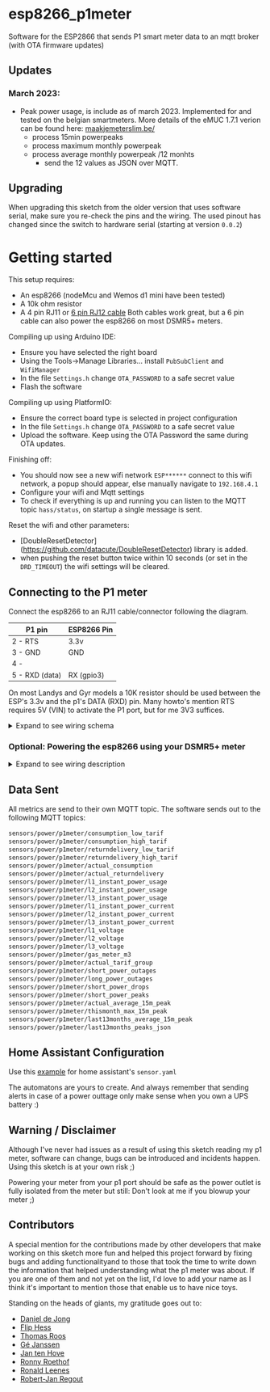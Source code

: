 # esp8266_p1meter

Software for the ESP2866 that sends P1 smart meter data to an mqtt broker (with OTA firmware updates)

## Updates

### March 2023:
* Peak power usage, is include as of march 2023. Implemented for and tested on the belgian smartmeters.
  More details of the eMUC 1.7.1 verion can be found here: [maakjemeterslim.be/](https://maakjemeterslim.be/rails/active_storage/blobs/eyJfcmFpbHMiOnsibWVzc2FnZSI6IkJBaHBBc01DIiwiZXhwIjpudWxsLCJwdXIiOiJibG9iX2lkIn19--5ea3b7f3ca44446cdb06da065b3e4273b3950c99/e-MUCS_P1_Ed_1_3%20(1).pdf?disposition=attachment)
  * process 15min powerpeaks
  * process maximum monthly powerpeak
  * process average monthly powerpeak /12 monhts
    * send the 12 values as JSON over MQTT.

## Upgrading

When upgrading this sketch from the older version that uses software serial, make sure you re-check the pins and the wiring.
The used pinout has changed since the switch to hardware serial (starting at version `0.0.2`)

# Getting started

This setup requires:
- An esp8266 (nodeMcu and Wemos d1 mini have been tested)
- A 10k ohm resistor
- A 4 pin RJ11 or [6 pin RJ12 cable](https://www.tinytronics.nl/shop/nl/kabels/adapters/rj12-naar-6-pins-dupont-jumper-adapter) Both cables work great, but a 6 pin cable can also power the esp8266 on most DSMR5+ meters.

Compiling up using Arduino IDE:
- Ensure you have selected the right board
- Using the Tools->Manage Libraries... install `PubSubClient` and `WifiManager`
- In the file `Settings.h` change `OTA_PASSWORD` to a safe secret value
- Flash the software

Compiling up using PlatformIO:
- Ensure the correct board type is selected in project configuration
- In the file `Settings.h` change `OTA_PASSWORD` to a safe secret value
- Upload the software. Keep using the OTA Password the same during OTA updates.

Finishing off:
- You should now see a new wifi network `ESP******` connect to this wifi network, a popup should appear, else manually navigate to `192.168.4.1`
- Configure your wifi and Mqtt settings
- To check if everything is up and running you can listen to the MQTT topic `hass/status`, on startup a single message is sent.

Reset the wifi and other parameters:
- [DoubleResetDetector] (https://github.com/datacute/DoubleResetDetector) library is added.
- when pushing the reset button twice within 10 seconds (or set in the `DRD_TIMEOUT`) the wifi settings will be cleared.

## Connecting to the P1 meter
Connect the esp8266 to an RJ11 cable/connector following the diagram.

| P1 pin   | ESP8266 Pin |
| ----     | ---- |
| 2 - RTS  | 3.3v |
| 3 - GND  | GND  |
| 4 -      |      |
| 5 - RXD (data) | RX (gpio3) |

On most Landys and Gyr models a 10K resistor should be used between the ESP's 3.3v and the p1's DATA (RXD) pin.
Many howto's mention RTS requires 5V (VIN) to activate the P1 port, but for me 3V3 suffices.

<details><summary>Expand to see wiring schema</summary>
<p>

![Wiring](/assets/esp8266_p1meter_bb.png)
</p>
</details>

### Optional: Powering the esp8266 using your DSMR5+ meter

<details><summary>Expand to see wiring description</summary>
<p>

When using a 6 pin cable you can use the power source provided by the meter.

| P1 pin   | ESP8266 Pin |
| ----     | ---- |
| 1 - 5v out | 5v or Vin |
| 2 - RTS  | 3.3v |
| 3 - GND  | GND  |
| 4 -      |      |
| 5 - RXD (data) | RX (gpio3) |
| 6 - GND  | GND  |

![Wiring powered by meter](https://raw.githubusercontent.com/fliphess/esp8266_p1meter/master/assets/esp8266_p1meter_bb_PoweredByMeter.png)

</p>
</details>

## Data Sent

All metrics are send to their own MQTT topic.
The software sends out to the following MQTT topics:

```
sensors/power/p1meter/consumption_low_tarif 
sensors/power/p1meter/consumption_high_tarif 
sensors/power/p1meter/returndelivery_low_tarif 
sensors/power/p1meter/returndelivery_high_tarif 
sensors/power/p1meter/actual_consumption 
sensors/power/p1meter/actual_returndelivery 
sensors/power/p1meter/l1_instant_power_usage 
sensors/power/p1meter/l2_instant_power_usage 
sensors/power/p1meter/l3_instant_power_usage 
sensors/power/p1meter/l1_instant_power_current 
sensors/power/p1meter/l2_instant_power_current 
sensors/power/p1meter/l3_instant_power_current 
sensors/power/p1meter/l1_voltage 
sensors/power/p1meter/l2_voltage 
sensors/power/p1meter/l3_voltage 
sensors/power/p1meter/gas_meter_m3 
sensors/power/p1meter/actual_tarif_group 
sensors/power/p1meter/short_power_outages 
sensors/power/p1meter/long_power_outages 
sensors/power/p1meter/short_power_drops 
sensors/power/p1meter/short_power_peaks 
sensors/power/p1meter/actual_average_15m_peak
sensors/power/p1meter/thismonth_max_15m_peak
sensors/power/p1meter/last13months_average_15m_peak
sensors/power/p1meter/last13months_peaks_json 
```

## Home Assistant Configuration

Use this [example](/assets/p1_sensors.yaml) for home assistant's `sensor.yaml`

The automatons are yours to create.
And always remember that sending alerts in case of a power outtage only make sense when you own a UPS battery :)

## Warning / Disclaimer

Although I've never had issues as a result of using this sketch reading my p1 meter, software can change, bugs can be introduced and incidents happen.
Using this sketch is at your own risk ;)

Powering your meter from your p1 port should be safe as the power outlet is fully isolated from the meter but still: Don't look at me if you blowup your meter ;)

## Contributors

A special mention for the contributions made by other developers that make working on this sketch more fun and helped this project forward by fixing bugs and adding functionalityand to those that took the time to write down the information that helped understanding what the p1 meter was about. If you are one of them and not yet on the list, I'd love to add your name as I think it's important to mention those that enable us to have nice toys.

Standing on the heads of giants, my gratitude goes out to:

- [Daniel de Jong](https://github.com/daniel-jong)
- [Flip Hess](https://github.com/fliphess)
- [Thomas Roos](https://github.com/Roosted7)
- [Gé Janssen](http://gejanssen.com/howto/Slimme-meter-uitlezen)
- [Jan ten Hove](https://github.com/jantenhove/P1-Meter-ESP8266)
- [Ronny Roethof](https://github.com/rroethof/p1reader)
- [Ronald Leenes](http://romix.macuser.nl/software.html)
- [Robert-Jan Regout](http://blog.regout.info/category/slimmeter)

